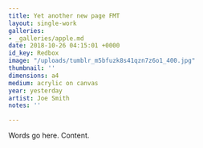 ```yaml
---
title: Yet another new page FMT
layout: single-work
galleries:
- _galleries/apple.md
date: 2018-10-26 04:15:01 +0000
id_key: Redbox
image: "/uploads/tumblr_m5bfuzk8s41qzn7z6o1_400.jpg"
thumbnail: ''
dimensions: a4
medium: acrylic on canvas
year: yesterday
artist: Joe Smith
notes: ''

---
```

Words go here. Content.